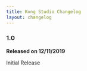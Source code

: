 ```yaml
---
title: Kong Studio Changelog
layout: changelog
---
```


### 1.0
**Released on 12/11/2019**

Initial Release
